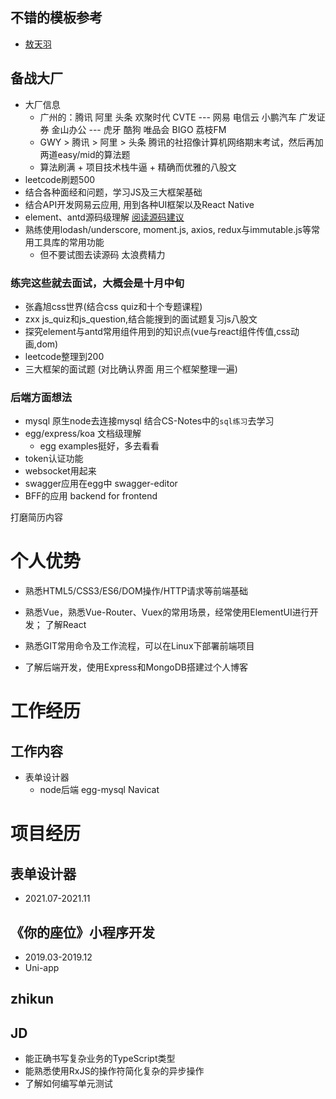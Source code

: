 ## 不错的模板参考
+ [敖天羽](https://hacknical.com/csvwolf/resume?locale=zh)
## 备战大厂
+ 大厂信息
  + 广州的：腾讯 阿里 头条 欢聚时代 CVTE --- 网易 电信云 小鹏汽车 广发证券 金山办公  --- 虎牙 酷狗 唯品会  BIGO 荔枝FM
  + GWY > 腾讯 > 阿里 > 头条 腾讯的社招像计算机网络期末考试，然后再加两道easy/mid的算法题
  + 算法刷满 + 项目技术栈牛逼 + 精确而优雅的八股文
+ leetcode刷题500
+ 结合各种面经和问题，学习JS及三大框架基础
+ 结合API开发网易云应用, 用到各种UI框架以及React Native
+ element、antd源码级理解 [阅读源码建议](https://www.zhihu.com/question/350289336/answer/873350617)
+ 熟练使用lodash/underscore, moment.js, axios, redux与immutable.js等常用工具库的常用功能
  + 但不要试图去读源码 太浪费精力

### 练完这些就去面试，大概会是十月中旬
  + 张鑫旭css世界(结合css quiz和十个专题课程)
  + zxx js_quiz和js_question,结合能搜到的面试题复习js八股文
  + 探究element与antd常用组件用到的知识点(vue与react组件传值,css动画,dom)
  + leetcode整理到200
  + 三大框架的面试题 (对比确认界面 用三个框架整理一遍)

### 后端方面想法
+ mysql 原生node去连接mysql 结合CS-Notes中的`sql练习`去学习
+ egg/express/koa 文档级理解
  + egg examples挺好，多去看看
+ token认证功能
+ websocket用起来
+ swagger应用在egg中 swagger-editor
+ BFF的应用 backend for frontend



打磨简历内容

# 个人优势
+ 熟悉HTML5/CSS3/ES6/DOM操作/HTTP请求等前端基础

+ 熟悉Vue，熟悉Vue-Router、Vuex的常用场景，经常使用ElementUI进行开发； 了解React

+ 熟悉GIT常用命令及工作流程，可以在Linux下部署前端项目

+ 了解后端开发，使用Express和MongoDB搭建过个人博客


# 工作经历
## 工作内容
+ 表单设计器
  + node后端 egg-mysql Navicat












# 项目经历
## 表单设计器
+ 2021.07-2021.11

## 《你的座位》小程序开发
+ 2019.03-2019.12
+ Uni-app


## zhikun


## JD
+ 能正确书写复杂业务的TypeScript类型
+ 能熟悉使用RxJS的操作符简化复杂的异步操作
+ 了解如何编写单元测试

